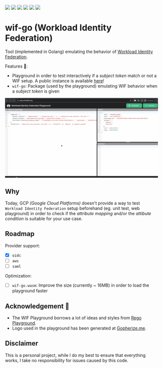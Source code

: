 [![](https://github.com/loicsikidi/wif-go/actions/workflows/tests.yml/badge.svg)](https://github.com/loicsikidi/wif-go/actions/workflows/tests.yml)
[![](https://codecov.io/gh/loicsikidi/wif-go/branch/main/graph/badge.svg?token=G6DVJ1GUYU)](https://codecov.io/gh/loicsikidi/wif-go)
[![](https://img.shields.io/github/release/loicsikidi/wif-go.svg?label=version)](https://github.com/loicsikidi/wif-go/releases/latest)
[![](https://img.shields.io/github/go-mod/go-version/loicsikidi/wif-go.svg?label=go)](https://github.com/loicsikidi/wif-go)
[![](https://goreportcard.com/badge/github.com/loicsikidi/wif-go)](https://goreportcard.com/report/github.com/loicsikidi/wif-go)
[![](https://img.shields.io/badge/License-Apache%202.0-blue.svg?label=license)](https://github.com/loicsikidi/wif-go/blob/main/LICENSE)

# wif-go (Workload Identity Federation)

Tool (implemented in Golang) emulating the behavior of [Workload Identity Federation](https://cloud.google.com/iam/docs/workload-identity-federation).

Features 🚀:

* Playground in order to test interactively if a _subject token_ match or not a WIF setup. A public instance is available [here](https://play.wif.lsikidi.org)!
* `wif-go`: Package (used by the playground) emulating WIF behavior when a _subject token_ is given

![](doc/img/playground.gif)

## Why

Today, GCP _(Google Cloud Platforms)_ doesn't provide a way to test `Workload Identity Federation` setup beforehand (eg. unit test, web playground) in order to check if the _attribute mapping_ and/or the _attibute condition_ is suitable for your use case.

## Roadmap

Provider support:

  * [x] `oidc`
  * [ ] `aws`
  * [ ] `saml`

Optimization:

  * [ ] `wif-go.wasm`: Improve the size (currently ~ 16MB) in order to load the playground faster

## Acknowledgement 🫶

* The WIF Playground borrows a lot of ideas and styles from [Rego Playground](https://play.openpolicyagent.org/).
* Logo used in the playground has been generated at [Gopherize.me](https://gopherize.me/).

## Disclaimer

This is a personal project, while I do my best to ensure that everything works, I take no responsibility for issues caused by this code.